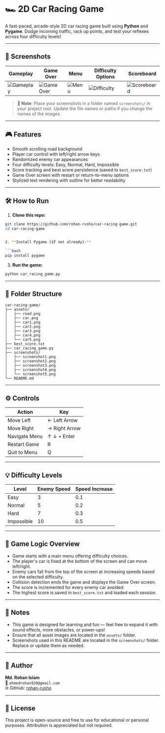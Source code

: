# 🏎️ 2D Car Racing Game

A fast-paced, arcade-style 2D car racing game built using **Python** and **Pygame**. Dodge incoming traffic, rack up points, and test your reflexes across four difficulty levels!

---

## 📸 Screenshots

| Gameplay | Game Over | Menu | Difficulty Options | Scoreboard |
|----------|-----------|------|--------------------|------------|
| ![Gameplay](screenshots/screenshot1.png) | ![Game Over](screenshots/screenshot2.png) | ![Menu](screenshots/screenshot3.png) | ![Difficulty](screenshots/screenshot4.png) | ![Scoreboard](screenshots/screenshot5.png) |

> 📝 **Note**: Place your screenshots in a folder named `screenshots/` in your project root. Update the file names or paths if you change the names of the images.

---

## 🎮 Features

- Smooth scrolling road background  
- Player car control with left/right arrow keys  
- Randomized enemy car appearances  
- Four difficulty levels: Easy, Normal, Hard, Impossible  
- Score tracking and best score persistence (saved to `best_score.txt`)  
- Game Over screen with restart or return-to-menu options  
- Stylized text rendering with outline for better readability

---

## 🛠️ How to Run

1. **Clone this repo:**

```bash
git clone https://github.com/rohan-rusho/car-racing-game.git
cd car-racing-game


2. **Install Pygame (if not already):**

```bash
pip install pygame
```

3. **Run the game:**

```bash
python car_racing_game.py
```

---

## 📁 Folder Structure

```
car-racing-game/
├── assets/
│   ├── road.png
│   ├── car.png
│   ├── car1.png
│   ├── car2.png
│   ├── car3.png
│   ├── car4.png
│   └── car5.png
├── best_score.txt
├── car_racing_game.py
├── screenshots/
│   ├── screenshot1.png
│   ├── screenshot2.png
│   ├── screenshot3.png
│   ├── screenshot4.png
│   └── screenshot5.png
└── README.md
```

---

## ⚙️ Controls

| Action        | Key           |
| ------------- | ------------- |
| Move Left     | ← Left Arrow  |
| Move Right    | → Right Arrow |
| Navigate Menu | ↑ ↓ + Enter   |
| Restart Game  | R             |
| Quit to Menu  | Q             |

---

## 💡 Difficulty Levels

| Level      | Enemy Speed | Speed Increase |
| ---------- | ----------- | -------------- |
| Easy       | 3           | 0.1            |
| Normal     | 5           | 0.2            |
| Hard       | 7           | 0.3            |
| Impossible | 10          | 0.5            |

---

## 🧠 Game Logic Overview

- Game starts with a main menu offering difficulty choices.  
- The player's car is fixed at the bottom of the screen and can move left/right.  
- Enemy cars fall from the top of the screen at increasing speeds based on the selected difficulty.  
- Collision detection ends the game and displays the Game Over screen.  
- The score is incremented for every enemy car avoided.  
- The highest score is saved in `best_score.txt` and loaded each session.

---

## 📌 Notes

- This game is designed for learning and fun — feel free to expand it with sound effects, more obstacles, or power-ups!  
- Ensure that all asset images are located in the `assets/` folder.  
- Screenshots used in this README are located in the `screenshots/` folder. Replace or update them as needed.

---

## 👤 Author

**Md. Rohan Islam**  
📧 `ahmedrohan920@gmail.com`  
🌐 GitHub: [rohan-rusho](https://github.com/rohan-rusho)

---

## 📄 License

This project is open-source and free to use for educational or personal purposes. Attribution is appreciated but not required.
